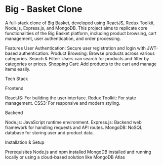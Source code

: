 <h1>Big - Basket Clone </h1>
A full-stack clone of Big Basket, developed using ReactJS, Redux Toolkit, Node.js, Express.js, and MongoDB. This project aims to replicate core functionalities of the Big Basket platform, including product browsing, cart management, user authentication, and order processing.

Features
User Authentication: Secure user registration and login with JWT-based authentication.
Product Browsing: Browse products across various categories.
Search & Filter: Users can search for products and filter by categories or prices.
Shopping Cart: Add products to the cart and manage items easily.

Tech Stack

Frontend

ReactJS: For building the user interface.
Redux Toolkit: For state management.
CSS3: For responsive and modern styling.

Backend

Node.js: JavaScript runtime environment.
Express.js: Backend web framework for handling requests and API routes.
MongoDB: NoSQL database for storing user and product data.

Installation & Setup

Prerequisites
Node.js and npm installed
MongoDB installed and running locally or using a cloud-based solution like MongoDB Atlas

